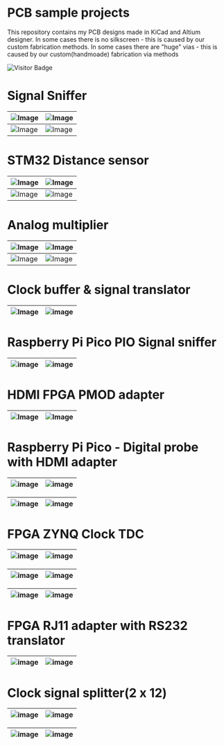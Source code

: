 # PCB sample projects
This repository contains my PCB designs made in KiCad and Altium designer. 
In some cases there is no silkscreen - this is caused by our custom fabrication methods.
In some cases there are "huge" vias - this is caused by our custom(handmoade) fabrication via methods

![Visitor Badge](https://visitor-badge.laobi.icu/badge?page_id=Devraux.PCB_Projects)


# Signal Sniffer
| ![Image](https://github.com/user-attachments/assets/d704836a-8422-4dd4-9923-f819070831b1) | ![Image](https://github.com/user-attachments/assets/a8d4e926-7615-4794-af13-562589f56e53) |
|------------------------------------------------------------|-------------------------------------------------------------|
| ![Image](https://github.com/user-attachments/assets/3eaba73a-e4ec-4599-8dee-3d0dfa691a9e) | ![Image](https://github.com/user-attachments/assets/a61e96d0-7bea-4c86-95d0-a5c14eb4b5c8) |

# STM32 Distance sensor
| ![Image](https://github.com/user-attachments/assets/1c983ec3-c7db-42b7-9fdb-4daac5956532) | ![Image](https://github.com/user-attachments/assets/35be2019-73e5-40d5-8102-72daeeb9394c) |
|------------------------------------------------------------|-------------------------------------------------------------|
| ![Image](https://github.com/user-attachments/assets/62d61f1d-9c9b-4e19-906f-eaca9adf3b7c) | ![Image](https://github.com/user-attachments/assets/e98a163d-ba60-417e-b77b-27ba931b2d02) |

# Analog multiplier
| ![Image](https://github.com/user-attachments/assets/83bd5c41-7fdd-4d73-9849-3fd8f15df2e6) | ![Image](https://github.com/user-attachments/assets/e7d2f7fc-2097-4340-88da-8727a8dae380) |
|------------------------------------------------------------|-------------------------------------------------------------|
| ![Image](https://github.com/user-attachments/assets/34af2325-e964-4f3f-ad81-85138f59bca5) | ![Image](https://github.com/user-attachments/assets/c55eadda-fd8b-48dd-a417-f69e28778172) |

# Clock buffer & signal translator
| ![Image](https://github.com/user-attachments/assets/441b1648-bef9-44ca-9eb9-179192646713) | ![image](https://github.com/user-attachments/assets/6bfed20c-cecc-466d-b2c9-40afacf0d934) |
|------------------------------------------------------------|-------------------------------------------------------------|

# Raspberry Pi Pico PIO Signal sniffer
| ![image](https://github.com/user-attachments/assets/d985f64f-7023-4bc2-9978-ec724fe6a462) | ![image](https://github.com/user-attachments/assets/b057d902-ddf8-4a96-81dd-ba99d97267e4) |
|------------------------------------------------------------|-------------------------------------------------------------|

# HDMI FPGA PMOD adapter
| ![Image](https://github.com/user-attachments/assets/8041b296-509a-4be3-beab-c3a8d581166a) | ![Image](https://github.com/user-attachments/assets/f9280ccd-bc11-461c-9326-2b2ba94be29c) |
|------------------------------------------------------------|-------------------------------------------------------------|

# Raspberry Pi Pico - Digital probe with HDMI adapter
| ![image](https://github.com/user-attachments/assets/782b7f83-94e4-4cbe-ad8f-64298dbb453b) | ![image](https://github.com/user-attachments/assets/c6d63844-2d94-4875-9b3c-220e10d8f9d5) |
|------------------------------------------------------------|-------------------------------------------------------------|

| ![image](https://github.com/user-attachments/assets/fcb66589-95b1-4e1a-93bc-8551fe9cdec8) | ![image](https://github.com/user-attachments/assets/1e1154ee-61d6-4f3c-a333-89383294e71f) |
|------------------------------------------------------------|-------------------------------------------------------------|

# FPGA ZYNQ Clock TDC
| ![image](https://github.com/user-attachments/assets/245c804e-6782-4cb3-bf95-10a12e26e0f3) | ![image](https://github.com/user-attachments/assets/244f5e24-6251-4481-aec6-cf34cd023bf5) |
|------------------------------------------------------------|-------------------------------------------------------------|

| ![image](https://github.com/user-attachments/assets/2b765207-3573-4b98-925b-c93b35275c1b) | ![image](https://github.com/user-attachments/assets/3e40eb6f-bfe7-48a8-ad13-da1d5d97d253) |
|------------------------------------------------------------|-------------------------------------------------------------|

| ![image](https://github.com/user-attachments/assets/26f131a4-2a99-43e7-af96-47f509f3a1b5) | ![image](https://github.com/user-attachments/assets/cd67931a-a375-4f71-8968-425405e984c7) |
|------------------------------------------------------------|-------------------------------------------------------------|

# FPGA RJ11 adapter with RS232 translator
| ![image](https://github.com/user-attachments/assets/f76be4be-526a-41b0-81c0-3dc209b5dadb) | ![image](https://github.com/user-attachments/assets/5f64c3f4-fcda-4cf5-92ef-91a9b3d51721) |
|------------------------------------------------------------|-------------------------------------------------------------|

# Clock signal splitter(2 x 12)
| ![image](https://github.com/user-attachments/assets/ea1d2c2d-f61d-4e75-8175-9dcc353803dc) | ![image](https://github.com/user-attachments/assets/561dd29f-bf55-412b-973e-760523f0810e) |
|------------------------------------------------------------|-------------------------------------------------------------|

| ![image](https://github.com/user-attachments/assets/9ecf9727-a969-4379-924c-503bc36590c9) |  ![image](https://github.com/user-attachments/assets/e0ba8b75-fb2c-4104-b7fa-71f044c29e7d) |
|------------------------------------------------------------|-------------------------------------------------------------|


